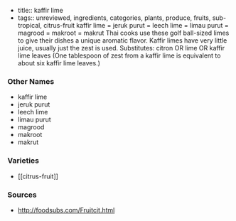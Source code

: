 - title:: kaffir lime
- tags:: unreviewed, ingredients, categories, plants, produce, fruits, sub-tropical, citrus-fruit
kaffir lime = jeruk purut = leech lime = limau purut = magrood = makroot = makrut Thai cooks use these golf ball-sized limes to give their dishes a unique aromatic flavor. Kaffir limes have very little juice, usually just the zest is used. Substitutes: citron OR lime OR kaffir lime leaves (One tablespoon of zest from a kaffir lime is equivalent to about six kaffir lime leaves.)

### Other Names

* kaffir lime
* jeruk purut
* leech lime
* limau purut
* magrood
* makroot
* makrut

### Varieties

* [[citrus-fruit]]

### Sources
* http://foodsubs.com/Fruitcit.html
